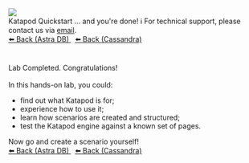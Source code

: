 <!-- TOP -->
<div class="top">
  <img class="scenario-academy-logo" src="https://datastax-academy.github.io/katapod-shared-assets/images/ds-academy-2023.svg" />
  <div class="scenario-title-section">
    <span class="scenario-title">Katapod Quickstart ... and you're done!</span>
    <span class="scenario-subtitle">ℹ️ For technical support, please contact us via <a href="mailto:academy@datastax.com">email</a>.</span>
  </div>
</div>

<!-- NAVIGATION -->
<div id="navigation-top" class="navigation-top">
  <a title="Back (Astra DB)" href='command:katapod.loadPage?[{"step":"step7-astra"}]' class="btn btn-dark navigation-top-left">
    ⬅️ Back (Astra DB)
  </a>
  <a title="Back (Cassandra)" href='command:katapod.loadPage?[{"step":"step7-cassandra"}]' 
    class="btn btn-dark navigation-top-left"
    style="margin-left: 8px;"
  >
    ⬅️ Back (Cassandra)
  </a>
</div>

<!-- CONTENT -->
<main>
    <br/><br/>
    <div class="container px-4 py-2">
     <div class="row g-4 py-2 row-cols-1 row-cols-lg-1">
      <div class="feature col div-choice">
        <div class="scenario-completed">Lab Completed. Congratulations!</div>
        <br/>
        <div class="scenario-objectives">In this hands-on lab, you could:</div>
        <ul>
              <li><span class="scenario-objective">find out what Katapod is for;</span></li>
              <li><span class="scenario-objective">experience how to use it;</span></li>
              <li><span class="scenario-objective">learn how scenarios are created and structured;</span></li>
              <li><span class="scenario-objective">test the Katapod engine against a known set of pages.</span></li>
        </ul>
        <div class="scenario-objectives">Now go and create a scenario yourself!</div>
      </div>
     </div>
    </div>
</main>

<!-- NAVIGATION -->
<div id="navigation-bottom" class="navigation-bottom">
  <a title="Back (Astra DB)" href='command:katapod.loadPage?[{"step":"step7-astra"}]' class="btn btn-dark navigation-top-left">
    ⬅️ Back (Astra DB)
  </a>
  <a title="Back (Cassandra)" href='command:katapod.loadPage?[{"step":"step7-cassandra"}]' 
    class="btn btn-dark navigation-top-left"
    style="margin-left: 8px;"
  >
    ⬅️ Back (Cassandra)
  </a>
</div>
